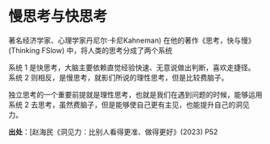 # 慢思考与快思考

著名经济学家、心理学家丹尼尔·卡尼Kahneman) 在他的著作《思考，快与慢》(Thinking FSlow) 中，将人类的思考分成了两个系统

系统 1 是快思考，大脑主要依赖直觉经验快速、无意说做出判断，喜欢走捷径。
系统 2 则相反，是慢思考，就影们所说的理性思考，但是比较费脑子。

独立思考的一个重要前提就是理性思考，也就是我们在遇到问题的时候，能够运用系统
2 去思考，虽然费脑子，但是能够使自己更有主见，也能提升自己的洞见力。

**出处**：[赵海民《洞见力：比别人看得更准、做得更好》(2023) P52

